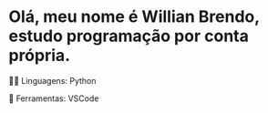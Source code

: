 <h1 align="rigth">Olá, meu nome é Willian Brendo, estudo programação por conta própria.</h1>
🧑‍💻 Linguagens: Python 


💼 Ferramentas: VSCode

